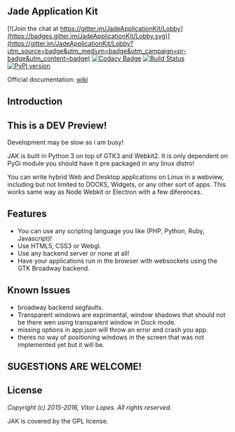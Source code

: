 ## Jade Application Kit

[![Join the chat at https://gitter.im/JadeApplicationKit/Lobby](https://badges.gitter.im/JadeApplicationKit/Lobby.svg)](https://gitter.im/JadeApplicationKit/Lobby?utm_source=badge&utm_medium=badge&utm_campaign=pr-badge&utm_content=badge)
[![Codacy Badge](https://api.codacy.com/project/badge/Grade/c79991176d484d50960a36007749b6a6)](https://www.codacy.com/app/vmnlop/Jade-Application-Kit?utm_source=github.com&amp;utm_medium=referral&amp;utm_content=vmnlopes/Jade-Application-Kit&amp;utm_campaign=Badge_Grade)
[![Build Status](https://travis-ci.org/vmnlopes/Jade-Application-Kit.svg?branch=master)](https://travis-ci.org/vmnlopes/Jade-Application-Kit)
[![PyPI version](https://badge.fury.io/py/jak.svg)](https://badge.fury.io/py/jak)

Official documentation: [wiki](https://github.com/vmnlopes/Jade-Application-Kit/wiki)

## Introduction

## This is a DEV Preview!
Development may be slow as i am busy!

 JAK is built in Python 3 on top of GTK3 and Webkit2.
 It is only dependent on PyGi module you should have it pre packaged in any linux distro!
  
You can write hybrid Web and Desktop applications on Linux in a webview, including but not limited to DOCKS, Widgets, or any other sort of apps.
 This works same way as Node Webkit or Electron with a few diferences.
 
## Features
 * You can use any scripting language you like (PHP, Python, Ruby, Javascript)!
 * Use HTML5, CSS3 or Webgl.
 * Use any backend server or none at all!
 * Have your applications run in the browser with websockets using the GTK Broadway backend.
 
## Known Issues
 * broadway backend segfaults.
 * Transparent windows are exprimental, window shadows that should not be there wen using transparent window in Dock mode.
 * missing options in app.json will throw an error and crash you app.
 * theres no way of positioning windows in the screen that was not implemented yet but it will be.
 
## SUGESTIONS ARE WELCOME!

## License

*Copyright (c) 2015-2016, Vitor Lopes. All rights reserved.*

JAK is covered by the GPL license.

